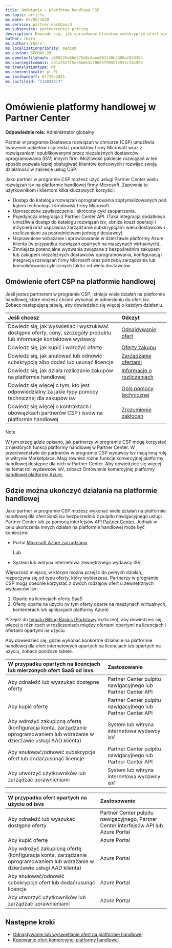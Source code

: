 ```yaml
---
title: Omówienie — platforma handlowa CSP
ms.topic: article
ms.date: 05/05/2020
ms.service: partner-dashboard
ms.subservice: partnercenter-pricing
description: Dowiedz się, jak sprzedawać klientom subskrypcje ofert oprogramowania jako usługi (SaaS) od niezależnych dostawców oprogramowania (ISV) na platformie handlowej.
author: rbars
ms.author: rbars
ms.localizationpriority: medium
ms.custom: SEOMAY.20
ms.openlocfilehash: a899226e60e575d6c8aee003130b5390af023394
ms.sourcegitcommit: ad1af627f5ee6b6e3a70655f90927e932cf4c985
ms.translationtype: MT
ms.contentlocale: pl-PL
ms.lasthandoff: 07/29/2021
ms.locfileid: "114837717"
---
```

# <a name="overview-of-the-commercial-marketplace-in-partner-center"></a>Omówienie platformy handlowej w Partner Center

**Odpowiednie role:** Administrator globalny

Partner w programie Dostawca rozwiązań w chmurze (CSP) umożliwia tworzenie pakietów i sprzedaż produktów firmy Microsoft wraz z rozwiązaniami opublikowanymi przez niezależnych dostawców oprogramowania (ISV) innych firm. Możliwość pakiecie rozwiązań w ten sposób pozwala lepiej obsługiwać klientów końcowych i rozwijać swoją działalność w zakresie usług CSP.

Jako partner w programie CSP możesz użyć usługi Partner Center wielu rozwiązań isv na platformie handlowej firmy Microsoft. Zapewnia to użytkownikom i klientom kilka kluczowych korzyści:

- Dostęp do katalogu rozwiązań oprogramowania zoptymalizowanych pod kątem technologii i środowisk firmy Microsoft.
- Uproszczone zawłaszczenie i skrócony cykl zaopatrzenia.
- Pojedyncza integracja z Partner Center API. (Taka integracja dodatkowo umożliwia dostęp do katalogu rozwiązań isv, obniża koszt operacji i inżynierii oraz usprawnia zarządzanie subskrypcjami wielu dostawców i rozliczeniami za pośrednictwem jednego dostawcy).
- Usprawnione wdrażanie i aprowizowanie w dzierżawie platformy Azure klienta (w przypadku rozwiązań opartych na maszynach wirtualnych).
- Zmniejsza potencjalne wyzwania związane z bezpośrednim zakupem lub zakupem niezależnych dostawców oprogramowania, konfiguracją i integracją rozwiązań firmy Microsoft oraz potrzebą zarządzania lub konsolidowania cyklicznych faktur od wielu dostawców.

## <a name="overview-of-csp-offers-in-the-commercial-marketplace"></a>Omówienie ofert CSP na platformie handlowej

Jeśli jesteś partnerem w programie CSP, istnieje wiele działań na platformie handlowej, które możesz chcieć wykonać w odniesieniu do ofert isv. Zobacz następującą tabelę, aby dowiedzieć się więcej o każdym działaniu.

|**Jeśli chcesz**  |**Odczyt**   |
|:------------------------------------|:------------------|
|Dowiedz się, jak wyświetlać i wyszukiwać dostępne oferty, ceny, szczegóły produktu lub informacje kontaktowe wydawcy | [Odnajdywanie ofert](csp-commercial-marketplace-discover.md) | 
|Dowiedz się, jak kupić i wdrożyć ofertę   | [Oferty zakupu](csp-commercial-marketplace-purchase.md)   | 
|Dowiedz się, jak anulować lub odnowić subskrypcję albo dodać lub usunąć licencje  | [Zarządzanie ofertami](csp-commercial-marketplace-manage.md) |
|Dowiedz się, jak działa rozliczanie zakupów na platformie handlowej | [Informacje o rozliczeniach](csp-commercial-marketplace-billing.md) |
|Dowiedz się więcej o tym, kto jest odpowiedzialny za jakie typy pomocy technicznej dla zakupów isv | [Opis pomocy technicznej](csp-commercial-marketplace-support.md) |
|Dowiedz się więcej o kontraktach i obowiązkach partnerów CSP i isvów na platformie handlowej | [Zrozumienie zakłoceń](csp-commercial-marketplace-contracting.md) |

> [!NOTE]
> W tym przeglądzie opisano, jak partnerzy w programie CSP mogą korzystać z niektórych funkcji platformy handlowej w Partner Center. W przeciwieństwie do partnerów w programie CSP wydawcy isv mają inną rolę w witrynie Marketplace. Mają również różne funkcje komercyjnej platformy handlowej dostępne dla nich w Partner Center. Aby dowiedzieć się więcej na temat roli wydawców isV, zobacz Omówienie komercyjnej platformy [handlowej platformy Azure.](/azure/marketplace/partner-center-portal/commercial-marketplace-overview)

## <a name="where-to-complete-commercial-marketplace-activities"></a>Gdzie można ukończyć działania na platformie handlowej

Jako partner w programie CSP możesz wykonać wiele działań na platformie handlowej dla [](https://partner.microsoft.com/dashboard) ofert SaaS isv bezpośrednio z pulpitu nawigacyjnego usługi Partner Center lub za pomocą interfejsów API [Partner Center.](/partner-center/develop/) Jednak w celu ukończenia innych działań na platformie handlowej może być konieczne:

- Portal [Microsoft Azure zarządzania](https://portal.azure.com/)

    Lub

- System lub witryna internetowa zewnętrznego wydawcy ISV

Większość miejsca, w którym można przejść do pełnych działań, rozpoczyna się od typu oferty, który wybierzesz. Partnerzy w programie CSP mogą obecnie korzystać z dwóch rodzajów ofert u zewnętrznych wydawców isv:

1. Oparte na licencjach oferty SaaS  
2. Oferty oparte na użyciu (w tym oferty oparte na maszynach wirtualnych, kontenerach lub aplikacjach platformy Azure)

Przejdź do [tematu Billing Basics (Podstawy](billing-basics.md) rozliczeń), aby dowiedzieć się więcej o różnicach w rozliczeniach między ofertami opartymi na licencjach i ofertami opartymi na użyciu.  

Aby dowiedzieć się, gdzie wykonać konkretne działanie na platformie handlowej dla ofert internetowych opartych na licencjach lub opartych na użyciu, zobacz poniższe tabele.

|**W przypadku opartych na licencjach lub mierzonych ofert SaaS od isvs**  |**Zastosowanie**  |
|:------------------------------------|:------------------|
|Aby odnaleźć lub wyszukać dostępne oferty  | Partner Center pulpitu nawigacyjnego lub Partner Center API  |
|Aby kupić ofertę  | Partner Center pulpitu nawigacyjnego lub Partner Center API  |
|Aby wdrożyć zakupioną ofertę (konfiguracja konta, zarządzanie oprogramowaniem lub wdrażanie w dzierżawie usługi AAD klienta)  | System lub witryna internetowa wydawcy isV  |
|Aby anulować/odnowić subskrypcje ofert lub dodać/usunąć licencje | Partner Center pulpitu nawigacyjnego lub Partner Center API  |
|Aby utworzyć użytkowników lub zarządzać uprawnieniami  | System lub witryna internetowa wydawcy isV  |

|**W przypadku ofert opartych na użyciu od isvs**  |**Zastosowanie**  |
|:------------------------------------|:------------------|
|Aby odnaleźć lub wyszukać dostępne oferty  | Partner Center pulpitu nawigacyjnego, Partner Center interfejsów API lub Azure Portal  |
|Aby kupić ofertę  | Azure Portal  |
|Aby wdrożyć zakupioną ofertę (konfiguracja konta, zarządzanie oprogramowaniem lub wdrażanie w dzierżawie usługi AAD klienta)  | Azure Portal  |
|Aby anulować/odnowić subskrypcje ofert lub dodać/usunąć licencje | Azure Portal  |
|Aby utworzyć użytkowników lub zarządzać uprawnieniami  | Azure Portal  |

## <a name="next-steps"></a>Następne kroki

- [Odnajdywanie lub wyświetlanie ofert na platformie handlowej](csp-commercial-marketplace-discover.md)
- [Kupowanie ofert komercyjnej platformy handlowej](csp-commercial-marketplace-purchase.md)
